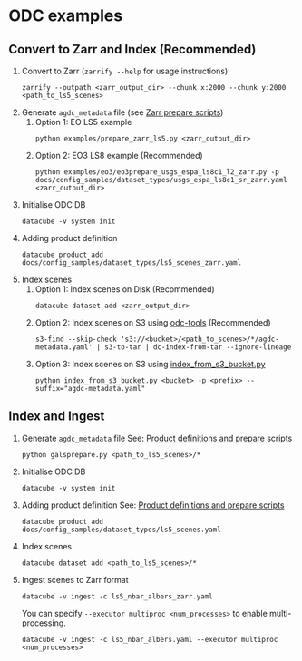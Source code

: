 # ODC examples

## Convert to Zarr and Index (Recommended)
   1. Convert to Zarr (`zarrify --help` for usage instructions)
      ```
      zarrify --outpath <zarr_output_dir> --chunk x:2000 --chunk y:2000 <path_to_ls5_scenes>
      ```
   1. Generate `agdc_metadata` file (see [Zarr prepare scripts](zarr_prepare_scripts.md))
      1. Option 1: EO LS5 example
         ```
         python examples/prepare_zarr_ls5.py <zarr_output_dir>
         ```
      1. Option 2: EO3 LS8 example (Recommended)
         ```
         python examples/eo3/eo3prepare_usgs_espa_ls8c1_l2_zarr.py -p docs/config_samples/dataset_types/usgs_espa_ls8c1_sr_zarr.yaml <zarr_output_dir>
         ```
   1. Initialise ODC DB
      ```
      datacube -v system init
      ```
   1. Adding product definition
      ```
      datacube product add docs/config_samples/dataset_types/ls5_scenes_zarr.yaml
      ```
   1. Index scenes
      1. Option 1: Index scenes on Disk (Recommended)
         ```
         datacube dataset add <zarr_output_dir>
         ```
      1. Option 2: Index scenes on S3 using [odc-tools](https://github.com/opendatacube/odc-tools) (Recommended)
         ```
         s3-find --skip-check 's3://<bucket>/<path_to_scenes>/*/agdc-metadata.yaml' | s3-to-tar | dc-index-from-tar --ignore-lineage
         ```
      1. Option 3: Index scenes on S3 using [index_from_s3_bucket.py](https://raw.githubusercontent.com/opendatacube/datacube-dataset-config/master/scripts/index_from_s3_bucket.py)
         ```
         python index_from_s3_bucket.py <bucket> -p <prefix> --suffix="agdc-metadata.yaml"
         ```

## Index and Ingest
   1. Generate `agdc_metadata` file
      See: [Product definitions and prepare scripts](https://github.com/opendatacube/datacube-dataset-config)
      ```
      python galsprepare.py <path_to_ls5_scenes>/*
      ```
   1. Initialise ODC DB
      ```
      datacube -v system init
      ```
   1. Adding product definition
      See: [Product definitions and prepare scripts](https://github.com/opendatacube/datacube-dataset-config)
      ```
      datacube product add docs/config_samples/dataset_types/ls5_scenes.yaml
      ```
   1. Index scenes
      ```
      datacube dataset add <path_to_ls5_scenes>/*
      ```
   1. Ingest scenes to Zarr format
      ```
      datacube -v ingest -c ls5_nbar_albers_zarr.yaml
      ```
      You can specify `--executor multiproc <num_processes>` to enable multi-processing.
      ```
      datacube -v ingest -c ls5_nbar_albers.yaml --executor multiproc <num_processes>
      ```